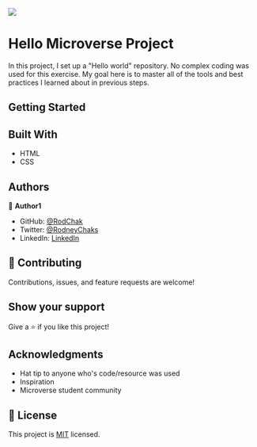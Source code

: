 ![](https://img.shields.io/badge/Microverse-blueviolet)

# Hello Microverse Project

In this project, I set up a "Hello world" repository. No complex coding was used for this exercise. My goal here is to master all of the tools and best practices I learned about in previous steps.

## Getting Started

## Built With
- HTML
- CSS

## Authors

👤 **Author1**

- GitHub: [@RodChak](https://github.com/RodChak)
- Twitter: [@RodneyChaks](https://twitter.com/RodneyChaks)
- LinkedIn: [LinkedIn](https://www.linkedin.com/in/rtc97/)

## 🤝 Contributing

Contributions, issues, and feature requests are welcome!

## Show your support

Give a ⭐ if you like this project!

## Acknowledgments

- Hat tip to anyone who's code/resource was used
- Inspiration
- Microverse student community

## 📝 License

This project is [MIT](./MIT.md) licensed.
